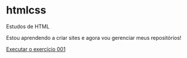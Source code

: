 # htmlcss
 Estudos de HTML

Estou aprendendo a criar sites e agora vou gerenciar meus repositórios!

<a href="https://luhenriquesilva.github.io/htmlcss/desafio/ex05/index.html">Executar o exercício 001</a>